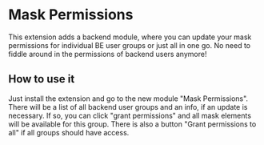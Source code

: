 # Mask Permissions

This extension adds a backend module, where you can update your mask permissions for individual BE user groups or just all in one go.
No need to fiddle around in the permissions of backend users anymore!

## How to use it
Just install the extension and go to the new module "Mask Permissions". There will be a list of all backend user groups and an info, if an update is necessary. If so, you can click "grant permissions" and all mask elements will be available for this group.
There is also a button "Grant permissions to all" if all groups should have access.
